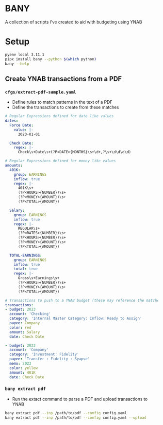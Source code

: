 # BANY

A collection of scripts I've created to aid with budgeting using YNAB

# Setup

```bash
pyenv local 3.11.1
pipx install bany --python $(which python)
bany --help
```

## Create YNAB transactions from a PDF

### `cfgs/extract-pdf-sample.yaml`

- Define rules to match patterns in the text of a PDF
- Define the transactions to create from these matches

```yaml
# Regular Expressions defined for date like values
dates:
  Force Date:
    value: |-
      2023-01-01

  Check Date:
    regex: |-
      Check\s+Date\s+(?P<DATE>{MONTHS}\s+\d+,?\s+\d\d\d\d)

# Regular Expressions defined for money like values
amounts:
  401K:
    group: EARNINGS
    inflow: true
    regex: |-
      401K\s+
      (?P<HOURS>{NUMBER})\s+
      (?P<MONEY>{AMOUNT})\s+
      (?P<TOTAL>{AMOUNT})

  Salary:
    group: EARNINGS
    inflow: true
    regex: |-
      REGULAR\s+
      (?P<RATES>{NUMBER})\s+
      (?P<HOURS>{NUMBER})\s+
      (?P<MONEY>{AMOUNT})\s+
      (?P<TOTAL>{AMOUNT})

  TOTAL-EARNINGS:
    group: EARNINGS
    inflow: true
    total: true
    regex: |-
      Gross\s+Earnings\s+
      (?P<HOURS>{NUMBER})\s+
      (?P<MONEY>{AMOUNT})\s+
      (?P<TOTAL>{AMOUNT})

# Transactions to push to a YNAB budget (these may reference the matches defined above)
transactions:
- budget: 2023
  account: 'Checking'
  category: 'Internal Master Category: Inflow: Ready to Assign'
  payee: Company
  color: red
  amount: Salary
  date: Check Date

- budget: 2023
  account: 'Company'
  category: 'Investment: Fidelity'
  payee: 'Transfer : Fidelity : Syapse'
  memo: 2023
  color: yellow
  amount: 401K
  date: Check Date

```

### `bany extract pdf`

- Run the extact command to parse a PDF and upload transactions to YNAB

```bash
bany extract pdf --inp /path/to/pdf --config config.yaml
bany extract pdf --inp /path/to/pdf --config config.yaml --upload
```

